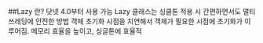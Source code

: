##Lazy 란?
닷넷 4.0부터 사용 가능
Lazy<T> 클래스는 싱클톤 적용 시 간편하면서도 멀티 쓰레딩에 안전한 방법
객체 초기화 시점을 지연해서 객체가 필요한 시점에 초기화가 이루어짐.
메모리 효율을 높이고, 싱글톤에 효율적
